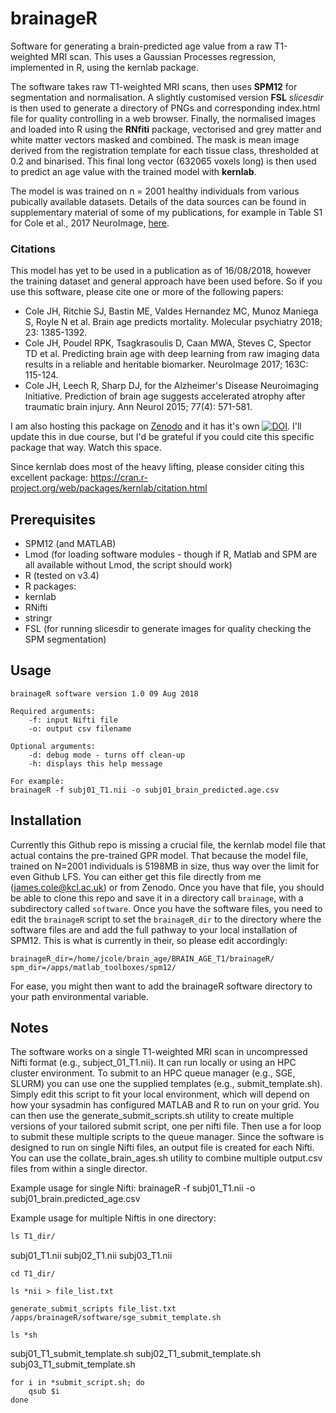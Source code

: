 # brainageR
Software for generating a brain-predicted age value from a raw T1-weighted MRI scan. This uses a Gaussian Processes regression, implemented in R, using the kernlab package.

The software takes raw T1-weighted MRI scans, then uses **SPM12** for segmentation and normalisation. A slightly customised version **FSL** *slicesdir* is then used to generate a directory of PNGs and corresponding index.html file for quality controlling in a web browser. Finally, the normalised images and loaded into R using the **RNfiti** package, vectorised and grey matter and white matter vectors masked and combined. The mask is mean image derived from the registration template for each tissue class, thresholded at 0.2 and binarised. This final long vector (632065 voxels long) is then used to predict an age value with the trained model with **kernlab**.

The model is was trained on n = 2001 healthy individuals from various pubically available datasets. Details of the data sources can be found in supplementary material of some of my publications, for example in Table S1 for Cole et al., 2017 NeuroImage,  [here](https://www.sciencedirect.com/science/article/pii/S1053811917306407?via%3Dihub#appsec1).

### Citations
This model has yet to be used in a publication as of 16/08/2018, however the training dataset and general approach have been used before. So if you use this software, please cite one or more of the following papers:
* Cole JH, Ritchie SJ, Bastin ME, Valdes Hernandez MC, Munoz Maniega S, Royle N et al. Brain age predicts mortality. Molecular psychiatry 2018; 23: 1385-1392.
* Cole JH, Poudel RPK, Tsagkrasoulis D, Caan MWA, Steves C, Spector TD et al. Predicting brain age with deep learning from raw imaging data results in a reliable and heritable biomarker. NeuroImage 2017; 163C: 115-124.
* Cole JH, Leech R, Sharp DJ, for the Alzheimer's Disease Neuroimaging Initiative. Prediction of brain age suggests accelerated atrophy after traumatic brain injury. Ann Neurol 2015; 77(4): 571-581.

I am also hosting this package on [Zenodo](https://zenodo.org/) and it has it's own [![DOI](https://zenodo.org/badge/DOI/10.5281/zenodo.1346266.svg)](https://doi.org/10.5281/zenodo.1346266). I'll update this in due course, but I'd be grateful if you could cite this specific package that way. Watch this space.

Since kernlab does most of the heavy lifting, please consider citing this excellent package:
https://cran.r-project.org/web/packages/kernlab/citation.html

## Prerequisites
* SPM12 (and MATLAB)
* Lmod (for loading software modules - though if R, Matlab and SPM are all available without Lmod, the script should work) 
* R (tested on v3.4)
* R packages:
* kernlab
* RNifti
* stringr
* FSL (for running slicesdir to generate images for quality checking the SPM segmentation)
## Usage
```
brainageR software version 1.0 09 Aug 2018

Required arguments: 
	-f: input Nifti file
	-o: output csv filename

Optional arguments:
	-d: debug mode - turns off clean-up
	-h: displays this help message

For example:
brainageR -f subj01_T1.nii -o subj01_brain_predicted.age.csv
```
## Installation
Currently this Github repo is missing a crucial file, the kernlab model file that actual contains the pre-trained GPR model. That because the model file, trained on N=2001 individuals is 5198MB in size, thus way over the limit for even Github LFS. You can either get this file directly from me (james.cole@kcl.ac.uk) or from Zenodo.
Once you have that file, you should be able to clone this repo and save it in a directory call `brainage`, with a subdirectory called `software`.
Once you have the software files, you need to edit the `brainageR` script to set the `brainageR_dir` to the directory where the software files are and add the full pathway to your local installation of SPM12. This is what is currently in their, so please edit accordingly:
```
brainageR_dir=/home/jcole/brain_age/BRAIN_AGE_T1/brainageR/
spm_dir=/apps/matlab_toolboxes/spm12/
```
For ease, you might then want to add the brainageR software directory to your path environmental variable.
## Notes
The software works on a single T1-weighted MRI scan in uncompressed Nifti format (e.g., subject_01_T1.nii). It can run locally or using an HPC cluster environment. To submit to an HPC queue manager (e.g., SGE, SLURM) you can use one the supplied templates (e.g., submit_template.sh). Simply edit this script to fit your local environment, which will depend on how your sysadmin has configured MATLAB and R to run on your grid. You can then use the generate_submit_scripts.sh utility to create multiple versions of your tailored submit script, one per nifti file. Then use a for loop to submit these multiple scripts to the queue manager.
Since the software is designed to run on single Nifti files, an output file is created for each Nifti. You can use the collate_brain_ages.sh utility to combine multiple output.csv files from within a single director.

Example usage for single Nifti:
brainageR -f subj01_T1.nii -o subj01_brain.predicted_age.csv

Example usage for multiple Niftis in one directory:
```css
ls T1_dir/
```
subj01_T1.nii
subj02_T1.nii
subj03_T1.nii
```
cd T1_dir/
```
```
ls *nii > file_list.txt
```
```
generate_submit_scripts file_list.txt /apps/brainageR/software/sge_submit_template.sh
```
```
ls *sh
```
subj01_T1_submit_template.sh
subj02_T1_submit_template.sh
subj03_T1_submit_template.sh

```
for i in *submit_script.sh; do
	qsub $i
done
```
